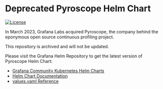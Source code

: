 # Deprecated Pyroscope Helm Chart

[![License](https://img.shields.io/badge/License-Apache%202.0-blue.svg)](https://opensource.org/licenses/Apache-2.0)

In March 2023, Grafana Labs acquired Pyroscope, the company behind the eponymous open source continuous profiling project. 

This repository is archived and will not be updated.

Please visit the Grafana Helm Repository to get the latest version of Pyroscope Helm Chart:
* [Grafana Community Kubernetes Helm Charts](https://github.com/grafana/helm-charts)
* [Helm Chart Documentation](https://grafana.com/docs/pyroscope/next/deploy-kubernetes/helm/)
* [values.yaml Reference](https://github.com/grafana/pyroscope/tree/next/operations/pyroscope/helm/pyroscope)

